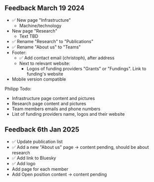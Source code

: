 ## Feedback March 19 2024

- ✅ New page "Infrastructure"
  - Machine/technology
- New page "Research"
  - Text TBD
- ✅ Rename "Research" to "Publications"
- ✅ Rename "About us" to "Teams"
- Footer:
  - ✅ Add contact email (christoph), after address
  - Next to relevant website:
    - Logos of funding providers "Grants" or "Fundings". Link to funding's website
- Mobile version compatible

Philipp Todo:

- Infrastructure page content and pictures
- Research page content and pictures
- Team members emails and phone numbers
- List of funding providers name, logos and their website


## Feedback 6th Jan 2025
- ✅ Update publication list
- ✅ Add a new "About us" page -> content pending, should be about research
- ✅ Add link to Bluesky
- ✅ Add logo
- Add page for each member
- Add Open position content -> content pending